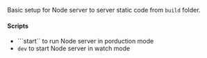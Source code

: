 Basic setup for Node server to server static code from ```build``` folder.

#### Scripts

- ```start`` to run Node server in porduction mode
- ```dev``` to start Node server in watch mode